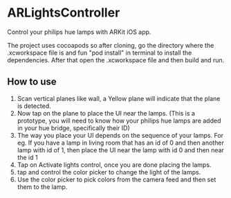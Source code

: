 # ARLightsController

Control your philips hue lamps with ARKit iOS app.

The project uses cocoapods so after cloning, go the directory where the .xcworkspace file is and fun
"pod install" in terminal to install the dependencies.
After that open the .xcworkspace file and then build and run.

## How to use
1. Scan vertical planes like wall, a Yellow plane will indicate that the plane is detected.
2. Now tap on the plane to place the UI near the lamps. (This is a prototype, you will need to know how your philips hue lamps are added in your hue bridge, specifically their ID)
3. The way you place your UI depends on the sequence of your lamps. For eg. If you have a lamp in living room that has an id of 0 and then another lamp with id of 1, then place the UI near the lamp with id 0 and then near the id 1
4. Tap on Activate lights control, once you are done placing the lamps. 
5. tap and control the color picker to change the light of the lamps.
6. Use the color picker to pick colors from the camera feed and then set them to the lamp.
